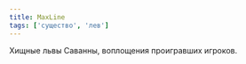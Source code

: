 ```yaml
---
title: MaxLine
tags: ['существо', 'лев']
---
```


Хищные львы Саванны, воплощения проигравших игроков.
